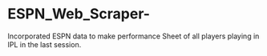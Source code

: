 # ESPN_Web_Scraper-
Incorporated ESPN data to make performance Sheet of all players playing in IPL in the last session.
